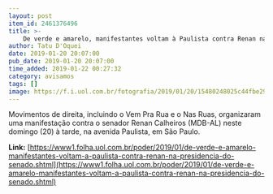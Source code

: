 ```yaml
---
layout: post
item_id: 2461376496
title: >-
    De verde e amarelo, manifestantes voltam à Paulista contra Renan na presidência do Senado
author: Tatu D'Oquei
date: 2019-01-20 20:07:00
pub_date: 2019-01-20 20:07:00
time_added: 2019-01-22 00:27:32
category: avisamos
tags: []
image: https://f.i.uol.com.br/fotografia/2019/01/20/15480248025c44fbe29386f_1548024802_3x2_rt.jpg
---
```


Movimentos de direita, incluindo o Vem Pra Rua e o Nas Ruas, organizaram uma manifestação contra o senador Renan Calheiros (MDB-AL) neste domingo (20) à tarde, na avenida Paulista, em São Paulo.

**Link:** [https://www1.folha.uol.com.br/poder/2019/01/de-verde-e-amarelo-manifestantes-voltam-a-paulista-contra-renan-na-presidencia-do-senado.shtml](https://www1.folha.uol.com.br/poder/2019/01/de-verde-e-amarelo-manifestantes-voltam-a-paulista-contra-renan-na-presidencia-do-senado.shtml)


